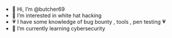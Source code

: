 - 👋 Hi, I’m @butcher69
- 👀 I’m interested in white hat hacking
- 💗 I have some knowledge of bug bounty , tools , pen testing 💗
- 🌱 I’m currently learning cybersecurity

<!---
butcher69/butcher69 is a ✨ special ✨ repository because its `README.md` (this file) appears on your GitHub profile.
You can click the Preview link to take a look at your changes.
--->
